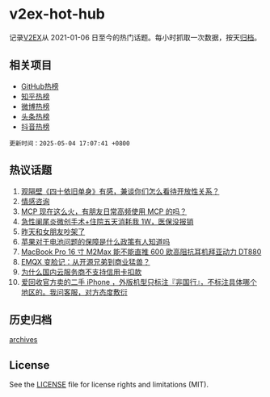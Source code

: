 # v2ex-hot-hub

 记录[V2EX](https://www.v2ex.com/)从 2021-01-06 日至今的热门话题。每小时抓取一次数据，按天[归档](archives)。
 
 ## 相关项目

- [GitHub热榜](https://github.com/it985/github-hot-hub)
- [知乎热榜](https://github.com/it985/zhihu-hot-hub)
- [微博热榜](https://github.com/it985/weibo-hot-hub)
- [头条热榜](https://github.com/it985/toutiao-hot-hub)
- [抖音热榜](https://github.com/it985/douyin-hot-hub)


 `更新时间：2025-05-04 17:07:41 +0800`

## 热议话题

1. [观隔壁《四十依旧单身》有感，兼谈你们怎么看待开放性关系？](https://www.v2ex.com/t/1129534)
1. [情感咨询](https://www.v2ex.com/t/1129575)
1. [MCP 现在这么火，有朋友日常高频使用 MCP 的吗？](https://www.v2ex.com/t/1129545)
1. [急性阑尾炎微创手术+住院五天消耗我 1W，医保没报销](https://www.v2ex.com/t/1129573)
1. [昨天和女朋友吵架了](https://www.v2ex.com/t/1129597)
1. [苹果对于电池问题的保障是什么政策有人知道吗](https://www.v2ex.com/t/1129528)
1. [MacBook Pro 16 寸 M2Max 能不能直推 600 欧高阻抗耳机拜亚动力 DT880](https://www.v2ex.com/t/1129567)
1. [EMQX 变脸记：从开源兄弟到商业猛兽？](https://www.v2ex.com/t/1129525)
1. [为什么国内云服务商不支持信用卡扣款](https://www.v2ex.com/t/1129539)
1. [爱回收官方卖的二手 iPhone ，外版机型只标注『非国行』，不标注具体哪个地区的。我问客服，对方态度敷衍](https://www.v2ex.com/t/1129524)

## 历史归档

[archives](archives)

## License

See the [LICENSE](LICENSE) file for license rights and limitations (MIT).
